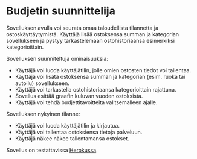 # Budjetin suunnittelija

Sovelluksen avulla voi seurata omaa taloudellista tilannetta ja ostoskäyttäytymistä. Käyttäjä lisää ostoksensa summan ja kategorian sovellukseen ja pystyy tarkastelemaan ostohistoriaansa esimerkiksi kategorioittain.

Sovelluksen suunniteltuja ominaisuuksia:

* Käyttäjä voi luoda käyttäjätilin, jolle omien ostosten tiedot voi tallentaa.
* Käyttäjä voi lisätä ostoksensa summan ja kategorian (esim. ruoka tai autoilu) sovellukseen.
* Käyttäjä voi tarkastella ostohistoriaansa kategorioittain rajattuna.
* Sovellus esittää graafin kuluvan vuoden ostoksista.
* Käyttäjä voi tehdä budjettitavoitteita valitsemalleen ajalle.

Sovelluksen nykyinen tilanne:
* Käyttäjä voi luoda käyttäjätilin ja kirjautua.
* Käyttäjä voi tallentaa ostoksiensa tietoja palveluun.
* Käyttäjä näkee näkee tallentamansa ostokset.


Sovellus on testattavissa [Herokussa](https://budget-planner-pro.herokuapp.com/).
